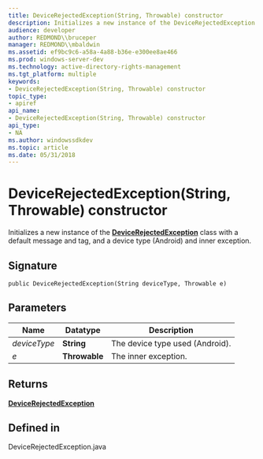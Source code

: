 ```yaml
---
title: DeviceRejectedException(String, Throwable) constructor
description: Initializes a new instance of the DeviceRejectedException class with a default message and tag, and a device type (Android) and inner exception.
audience: developer
author: REDMOND\\bruceper
manager: REDMOND\\mbaldwin
ms.assetid: ef9bc9c6-a58a-4a88-b36e-e300ee8ae466
ms.prod: windows-server-dev
ms.technology: active-directory-rights-management
ms.tgt_platform: multiple
keywords:
- DeviceRejectedException(String, Throwable) constructor
topic_type:
- apiref
api_name:
- DeviceRejectedException(String, Throwable) constructor
api_type:
- NA
ms.author: windowssdkdev
ms.topic: article
ms.date: 05/31/2018
---
```


# DeviceRejectedException(String, Throwable) constructor

Initializes a new instance of the [**DeviceRejectedException**](devicerejectedexception-class-java.md) class with a default message and tag, and a device type (Android) and inner exception.

## Signature

``` syntax
public DeviceRejectedException(String deviceType, Throwable e)
```

## Parameters



| Name                    | Datatype                 | Description                                |
|-------------------------|--------------------------|--------------------------------------------|
| *deviceType*<br/> | **String**<br/>    | The device type used (Android).<br/> |
| *e*<br/>          | **Throwable**<br/> | The inner exception.<br/>            |



 

## Returns

[**DeviceRejectedException**](devicerejectedexception-class-java.md)

## Defined in

DeviceRejectedException.java

 

 





